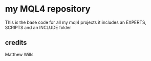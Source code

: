 # my MQL4 repository
This is the base code for all my mql4 projects it includes an EXPERTS, SCRIPTS and an INCLUDE folder 

## credits
Matthew Wills